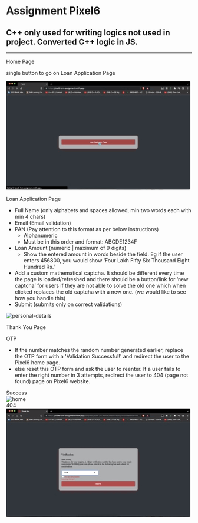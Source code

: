 # Assignment Pixel6

## **C++ only used for writing logics not used in project.** Converted C++ logic in JS.

---

Home Page

single button to go on Loan Application Page

<img src="/doc/assets/home.gif" alt="home"/>

Loan Application Page

- Full Name (only alphabets and spaces allowed, min two words each with min 4 chars)
- Email (Email validation)
- PAN (Pay attention to this format as per below instructions)
  - Alphanumeric
  - Must be in this order and format: ABCDE1234F
- Loan Amount (numeric | maximum of 9 digits)
  - Show the entered amount in words beside the field. Eg if the user enters 456800, you would show ‘Four
    Lakh Fifty Six Thousand Eight Hundred Rs.’
- Add a custom mathematical captcha. It should be different every time the page is loaded/refreshed and there
  should be a button/link for ‘new captcha’ for users if they are not able to solve the old one which when clicked
  replaces the old captcha with a new one. (we would like to see how you handle this)
- Submit (submits only on correct validations)

<img src="/doc/assets/personal-details.gif" alt="personal-details"/>

Thank You Page

OTP

- If the number matches the random number generated earlier, replace the OTP form with a 'Validation
  Successful!' and redirect the user to the Pixel6 home page.
- else reset this OTP form and ask the user to reenter. If a user fails to enter the right number in 3 attempts,
  redirect the user to 404 (page not found) page on Pixel6 website.

Success
<br />
  <img type="gif" src="/doc/assets/thank-you-verified.gif" alt="home"/>
<br />
404
<br />
  <img type="gif" src="/doc/assets/thank-you-error.gif" alt="home"/>
